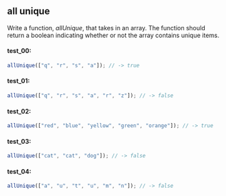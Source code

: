 ## all unique

Write a function, _allUnique_, that takes in an array. The function should return a boolean
indicating whether or not the array contains unique items.

#### test_00:

```js
allUnique(["q", "r", "s", "a"]); // -> true
```

#### test_01:

```js
allUnique(["q", "r", "s", "a", "r", "z"]); // -> false
```

#### test_02:

```js
allUnique(["red", "blue", "yellow", "green", "orange"]); // -> true
```

#### test_03:

```js
allUnique(["cat", "cat", "dog"]); // -> false
```

#### test_04:

```js
allUnique(["a", "u", "t", "u", "m", "n"]); // -> false
```
